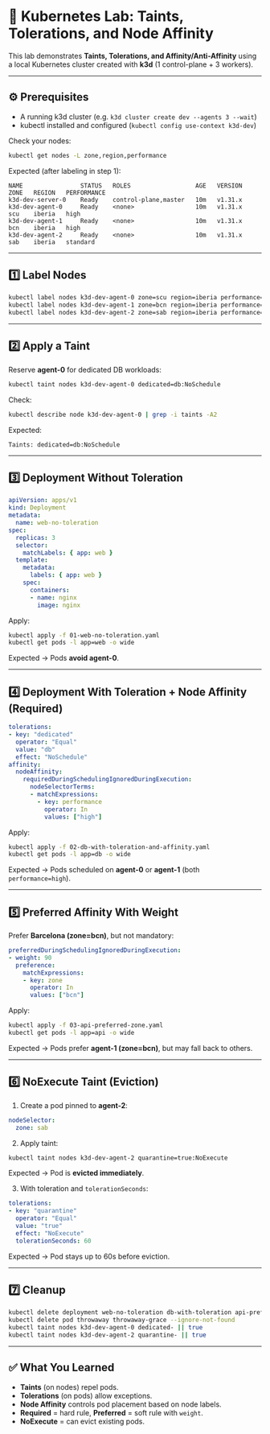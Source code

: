 
# 🧪 Kubernetes Lab: Taints, Tolerations, and Node Affinity

This lab demonstrates **Taints, Tolerations, and Affinity/Anti-Affinity** using a local Kubernetes cluster created with **k3d** (1 control-plane + 3 workers).

---

## ⚙️ Prerequisites
- A running k3d cluster (e.g. `k3d cluster create dev --agents 3 --wait`)
- kubectl installed and configured (`kubectl config use-context k3d-dev`)

Check your nodes:
```bash
kubectl get nodes -L zone,region,performance
```

Expected (after labeling in step 1):
```
NAME                STATUS   ROLES                  AGE   VERSION   ZONE   REGION   PERFORMANCE
k3d-dev-server-0    Ready    control-plane,master   10m   v1.31.x
k3d-dev-agent-0     Ready    <none>                 10m   v1.31.x   scu    iberia   high
k3d-dev-agent-1     Ready    <none>                 10m   v1.31.x   bcn    iberia   high
k3d-dev-agent-2     Ready    <none>                 10m   v1.31.x   sab    iberia   standard
```

---

## 1️⃣ Label Nodes
```bash
kubectl label nodes k3d-dev-agent-0 zone=scu region=iberia performance=high --overwrite
kubectl label nodes k3d-dev-agent-1 zone=bcn region=iberia performance=high --overwrite
kubectl label nodes k3d-dev-agent-2 zone=sab region=iberia performance=standard --overwrite
```

---

## 2️⃣ Apply a Taint
Reserve **agent-0** for dedicated DB workloads:
```bash
kubectl taint nodes k3d-dev-agent-0 dedicated=db:NoSchedule
```

Check:
```bash
kubectl describe node k3d-dev-agent-0 | grep -i taints -A2
```

Expected:
```
Taints: dedicated=db:NoSchedule
```

---

## 3️⃣ Deployment Without Toleration
```yaml
apiVersion: apps/v1
kind: Deployment
metadata:
  name: web-no-toleration
spec:
  replicas: 3
  selector:
    matchLabels: { app: web }
  template:
    metadata:
      labels: { app: web }
    spec:
      containers:
      - name: nginx
        image: nginx
```
Apply:
```bash
kubectl apply -f 01-web-no-toleration.yaml
kubectl get pods -l app=web -o wide
```

Expected → Pods **avoid agent-0**.

---

## 4️⃣ Deployment With Toleration + Node Affinity (Required)
```yaml
tolerations:
- key: "dedicated"
  operator: "Equal"
  value: "db"
  effect: "NoSchedule"
affinity:
  nodeAffinity:
    requiredDuringSchedulingIgnoredDuringExecution:
      nodeSelectorTerms:
      - matchExpressions:
        - key: performance
          operator: In
          values: ["high"]
```
Apply:
```bash
kubectl apply -f 02-db-with-toleration-and-affinity.yaml
kubectl get pods -l app=db -o wide
```

Expected → Pods scheduled on **agent-0** or **agent-1** (both `performance=high`).

---

## 5️⃣ Preferred Affinity With Weight
Prefer **Barcelona (zone=bcn)**, but not mandatory:
```yaml
preferredDuringSchedulingIgnoredDuringExecution:
- weight: 90
  preference:
    matchExpressions:
    - key: zone
      operator: In
      values: ["bcn"]
```
Apply:
```bash
kubectl apply -f 03-api-preferred-zone.yaml
kubectl get pods -l app=api -o wide
```

Expected → Pods prefer **agent-1 (zone=bcn)**, but may fall back to others.

---

## 6️⃣ NoExecute Taint (Eviction)
1. Create a pod pinned to **agent-2**:
```yaml
nodeSelector:
  zone: sab
```
2. Apply taint:
```bash
kubectl taint nodes k3d-dev-agent-2 quarantine=true:NoExecute
```
Expected → Pod is **evicted immediately**.

3. With toleration and `tolerationSeconds`:
```yaml
tolerations:
- key: "quarantine"
  operator: "Equal"
  value: "true"
  effect: "NoExecute"
  tolerationSeconds: 60
```
Expected → Pod stays up to 60s before eviction.

---

## 7️⃣ Cleanup
```bash
kubectl delete deployment web-no-toleration db-with-toleration api-preferred-bcn
kubectl delete pod throwaway throwaway-grace --ignore-not-found
kubectl taint nodes k3d-dev-agent-0 dedicated- || true
kubectl taint nodes k3d-dev-agent-2 quarantine- || true
```

---

## ✅ What You Learned
- **Taints** (on nodes) repel pods.  
- **Tolerations** (on pods) allow exceptions.  
- **Node Affinity** controls pod placement based on node labels.  
- **Required** = hard rule, **Preferred** = soft rule with `weight`.  
- **NoExecute** = can evict existing pods.  
